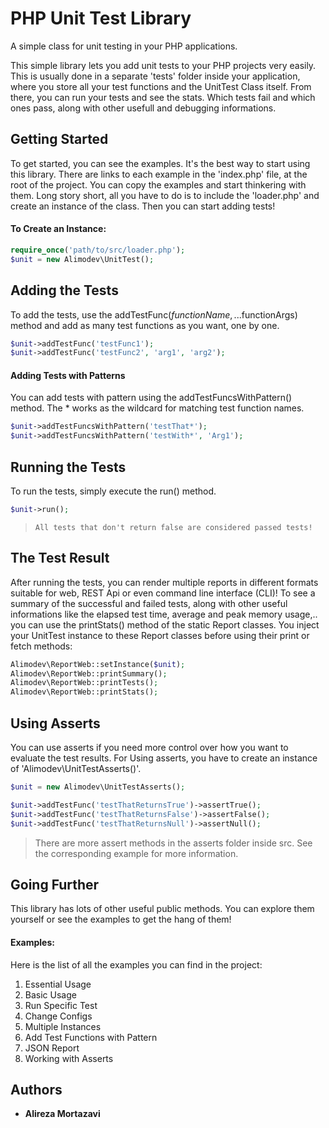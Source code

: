 # PHP Unit Test Library

A simple class for unit testing in your PHP applications.

This simple library lets you add unit tests to your PHP projects very easily. This is usually done in a separate 'tests' folder inside your application, where you store all your test functions and the UnitTest Class itself. From there, you can run your tests and see the stats. Which tests fail and which ones pass, along with other usefull and debugging informations.

## Getting Started

To get started, you can see the examples. It's the best way to start using this library. There are links to each example in the 'index.php' file, at the root of the project. You can copy the examples and start thinkering with them.
Long story short, all you have to do is to include the 'loader.php' and create an instance of the class. Then you can start adding tests!

#### To Create an Instance:
```php
require_once('path/to/src/loader.php');
$unit = new Alimodev\UnitTest();
```

## Adding the Tests

To add the tests, use the addTestFunc($functionName, ...$functionArgs) method and add as many test functions as you want, one by one.
```php
$unit->addTestFunc('testFunc1');
$unit->addTestFunc('testFunc2', 'arg1', 'arg2');
```

#### Adding Tests with Patterns

You can add tests with pattern using the addTestFuncsWithPattern() method. The * works as the wildcard for matching test function names.
```PHP
$unit->addTestFuncsWithPattern('testThat*');
$unit->addTestFuncsWithPattern('testWith*', 'Arg1');
```

## Running the Tests

To run the tests, simply execute the run() method.
```php
$unit->run();
```
> `All tests that don't return false are considered passed tests!`

## The Test Result

After running the tests, you can render multiple reports in different formats suitable for web, REST Api or even command line interface (CLI)! To see a summary of the successful and failed tests, along with other useful informations like the elapsed test time, average and peak memory usage,.. you can use the printStats() method of the static Report classes. You inject your UnitTest instance to these Report classes before using their print or fetch methods:
```php
Alimodev\ReportWeb::setInstance($unit);
Alimodev\ReportWeb::printSummary();
Alimodev\ReportWeb::printTests();
Alimodev\ReportWeb::printStats();
```

## Using Asserts

You can use asserts if you need more control over how you want to evaluate the test results. For Using asserts, you have to create an instance of 'Alimodev\UnitTestAsserts()'.
```PHP
$unit = new Alimodev\UnitTestAsserts();

$unit->addTestFunc('testThatReturnsTrue')->assertTrue();
$unit->addTestFunc('testThatReturnsFalse')->assertFalse();
$unit->addTestFunc('testThatReturnsNull')->assertNull();
```
> There are more assert methods in the asserts folder inside src. See the corresponding example for more information.

## Going Further

This library has lots of other useful public methods. You can explore them yourself or see the examples to get the hang of them!

#### Examples:

Here is the list of all the examples you can find in the project:
1. Essential Usage
2. Basic Usage
3. Run Specific Test
4. Change Configs
5. Multiple Instances
6. Add Test Functions with Pattern
7. JSON Report
8. Working with Asserts

## Authors

* **Alireza Mortazavi**
